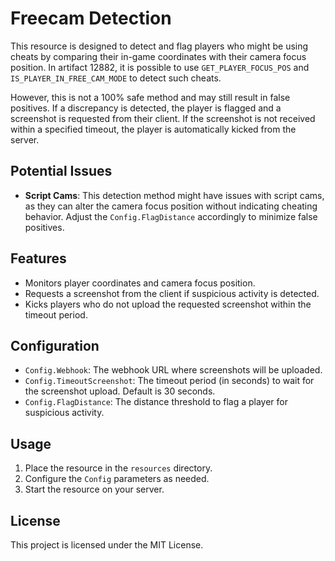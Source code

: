 # Freecam Detection

This resource is designed to detect and flag players who might be using cheats by comparing their in-game coordinates with their camera focus position. In artifact 12882, it is possible to use `GET_PLAYER_FOCUS_POS` and `IS_PLAYER_IN_FREE_CAM_MODE` to detect such cheats. 

However, this is not a 100% safe method and may still result in false positives. If a discrepancy is detected, the player is flagged and a screenshot is requested from their client. If the screenshot is not received within a specified timeout, the player is automatically kicked from the server.

## Potential Issues

- **Script Cams**: This detection method might have issues with script cams, as they can alter the camera focus position without indicating cheating behavior. Adjust the `Config.FlagDistance` accordingly to minimize false positives.

## Features

- Monitors player coordinates and camera focus position.
- Requests a screenshot from the client if suspicious activity is detected.
- Kicks players who do not upload the requested screenshot within the timeout period.

## Configuration

- `Config.Webhook`: The webhook URL where screenshots will be uploaded.
- `Config.TimeoutScreenshot`: The timeout period (in seconds) to wait for the screenshot upload. Default is 30 seconds.
- `Config.FlagDistance`: The distance threshold to flag a player for suspicious activity.

## Usage

1. Place the resource in the `resources` directory.
2. Configure the `Config` parameters as needed.
3. Start the resource on your server.

## License

This project is licensed under the MIT License.